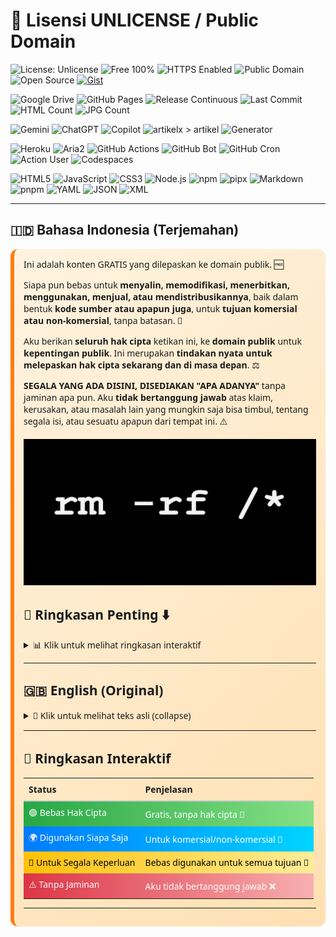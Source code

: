 [](https://frijal.github.io/index.html)

# 🌟 Lisensi UNLICENSE / Public Domain
![License: Unlicense](https://img.shields.io/badge/License-Unlicense-blue?logo=open-source-initiative&logoColor=white)
![Free 100%](https://img.shields.io/badge/Free-100%25-brightgreen?logo=opensourceinitiative&logoColor=white)
![HTTPS Enabled](https://img.shields.io/badge/HTTPS-Enabled-blue?logo=letsencrypt&logoColor=white)
![Public Domain](https://img.shields.io/badge/Public%20Domain-Yes-orange?logo=creative-commons&logoColor=white)
![Open Source](https://img.shields.io/badge/Open%20Source-Yes-blue?logo=github&logoColor=white)
[![Gist](https://img.shields.io/badge/Gist-Available-black?logo=github&logoColor=white)](https://gist.github.com/frijal)

![Google Drive](https://img.shields.io/badge/Google%20Drive-Available-34A853?logo=googledrive&logoColor=white)
![GitHub Pages](https://img.shields.io/badge/GitHub%20Pages-Yes-blue?logo=github&logoColor=white)
![Release Continuous](https://img.shields.io/badge/Release-Continuous-orange?logo=github&logoColor=white)
![Last Commit](https://img.shields.io/github/last-commit/frijal/frijal.github.io?logo=github&logoColor=white)
![HTML Count](https://img.shields.io/endpoint?url=https://frijal.github.io/ext/html_count_badge.json&logo=html5&logoColor=white)
![JPG Count](https://img.shields.io/endpoint?url=https://frijal.github.io/ext/jpg_count_badge.json&logo=file&logoColor=white)

![Gemini](https://img.shields.io/badge/Gemini-Yes-blueviolet?logo=google&logoColor=white)
![ChatGPT](https://img.shields.io/badge/ChatGPT-Yes-blue?logo=openai&logoColor=white)
![Copilot](https://img.shields.io/badge/Copilot-Yes-purple?logo=github&logoColor=white)
![artikelx > artikel](https://github.com/frijal/frijal.github.io/actions/workflows/modif-artikelX-artikel.yml/badge.svg?branch=main&logo=githubactions&logoColor=white)
![Generator](https://github.com/frijal/frijal.github.io/actions/workflows/generate-json-xml.yml/badge.svg?branch=main&logo=githubactions&logoColor=white)

![Heroku](https://img.shields.io/badge/Heroku-Yes-430098?logo=heroku&logoColor=white)
![Aria2](https://img.shields.io/badge/Aria2-Yes-green?logo=aria2&logoColor=white)
![GitHub Actions](https://img.shields.io/badge/GitHub%20Actions-Yes-2088FF?logo=githubactions&logoColor=white)
![GitHub Bot](https://img.shields.io/badge/GitHub%20Bot-Active-blue?logo=github&logoColor=white)
![GitHub Cron](https://img.shields.io/badge/GitHub%20Cron-Scheduled-2f363d?logo=github&logoColor=white)
![Action User](https://img.shields.io/badge/Action%20User-Yes-orange?logo=github&logoColor=white)
![Codespaces](https://img.shields.io/badge/Codespaces-Ready-2f363d?logo=github&logoColor=white)


![HTML5](https://img.shields.io/badge/HTML5-Yes-orange?logo=html5&logoColor=white)
![JavaScript](https://img.shields.io/badge/JavaScript-Yes-yellow?logo=javascript&logoColor=black)
![CSS3](https://img.shields.io/badge/CSS3-Yes-blue?logo=css3&logoColor=white)
![Node.js](https://img.shields.io/badge/Node.js-Yes-339933?logo=node.js&logoColor=white)
![npm](https://img.shields.io/badge/npm-Yes-CB3837?logo=npm&logoColor=white)
![pipx](https://img.shields.io/badge/pipx-Yes-3776AB?logo=python&logoColor=white)
![Markdown](https://img.shields.io/badge/Markdown-Yes-000000?logo=markdown&logoColor=white)
![pnpm](https://img.shields.io/badge/pnpm-Yes-F69220?logo=pnpm&logoColor=white)
![YAML](https://img.shields.io/badge/YAML-Yes-6f9eaf?logo=yaml&logoColor=white)
![JSON](https://img.shields.io/badge/JSON-Yes-000000?logo=json&logoColor=white)
![XML](https://img.shields.io/badge/XML-Yes-orange?logo=w3c&logoColor=white)

---

## 🇮🇩 Bahasa Indonesia (Terjemahan)

<div style="background: linear-gradient(135deg, #fff3e0, #ffe0b2); padding: 15px; border-radius: 12px; border-left: 6px solid #fd7e14; font-family: 'Segoe UI', sans-serif; margin-top:10px;">
Ini adalah konten GRATIS yang dilepaskan ke domain publik. 🆓

Siapa pun bebas untuk <strong>menyalin, memodifikasi, menerbitkan, menggunakan, menjual, atau mendistribusikannya</strong>, baik dalam bentuk <strong>kode sumber atau apapun juga</strong>, untuk <strong>tujuan komersial atau non-komersial</strong>, tanpa batasan. 🔄

Aku berikan <strong>seluruh hak cipta</strong> ketikan ini, ke <strong>domain publik</strong> untuk <strong>kepentingan publik</strong>.
Ini merupakan <strong>tindakan nyata untuk melepaskan hak cipta sekarang dan di masa depan</strong>. ⚖️

<strong>SEGALA YANG ADA DISINI, DISEDIAKAN "APA ADANYA"</strong> tanpa jaminan apa pun.
Aku <strong>tidak bertanggung jawab</strong> atas klaim, kerusakan, atau masalah lain yang mungkin saja bisa timbul, tentang segala isi, atau sesuatu apapun dari tempat ini. ⚠️

<div align=center>

![thumbnail](/thumbnail.jpg?raw=true)

</div>

## 📝 Ringkasan Penting ⬇️

<details>
<summary>📊 Klik untuk melihat ringkasan interaktif</summary>

<div style="display: flex; flex-direction: column; gap: 12px; margin-top: 10px;">

<div style="background: linear-gradient(90deg, #28a745, #85e085); padding: 12px; border-radius: 10px; font-weight: bold; color: white; transition: transform 0.3s;" onmouseover="this.style.transform='scale(1.03)'" onmouseout="this.style.transform='scale(1)'">
🟢 Bebas Hak Cipta: Kode ini gratis dan tidak dibebani hak cipta. 🎉
</div>

<div style="background: linear-gradient(90deg, #007BFF, #00d4ff); padding: 12px; border-radius: 10px; font-weight: bold; color: white; transition: transform 0.3s;" onmouseover="this.style.transform='scale(1.03)'" onmouseout="this.style.transform='scale(1)'">
🌐 Bebas Digunakan Siapa Saja: Siapa pun boleh menyalin, memodifikasi, menerbitkan, menggunakan, menjual, atau mendistribusikan kode ini. 🤝
</div>

<div style="background: linear-gradient(90deg, #ffc107, #ffec99); padding: 12px; border-radius: 10px; font-weight: bold; color: black; transition: transform 0.3s;" onmouseover="this.style.transform='scale(1.03)'" onmouseout="this.style.transform='scale(1)'">
🎯 Untuk Segala Keperluan: Bisa digunakan untuk tujuan komersial atau non-komersial, tanpa batasan. 🚀
</div>

<div style="background: linear-gradient(90deg, #dc3545, #f8b0b0); padding: 12px; border-radius: 10px; font-weight: bold; color: white; transition: transform 0.3s;" onmouseover="this.style.transform='scale(1.03)'" onmouseout="this.style.transform='scale(1)'">
⚠️ Tanpa Jaminan: Disediakan "APA ADANYA". Aku tidak bertanggung jawab atas klaim, kerusakan, atau jika ada terjadi sesuatu yang lainnya. ❌
</div>

</div>

</details>

---

## 🇬🇧 English (Original)

<details>
<summary>📖 Klik untuk melihat teks asli (collapse)</summary>

<div style="background: linear-gradient(135deg, #e0f7fa, #b2ebf2); padding: 15px; border-radius: 12px; border-left: 6px solid #007BFF; font-family: 'Segoe UI', sans-serif; margin-top:10px;">
This is free and unencumbered software released into the public domain. 🆓

Anyone is free to <strong>copy, modify, publish, use, compile, sell, or distribute</strong> this software, either in source code form or as a compiled binary, for <strong>any purpose</strong>, commercial or non-commercial, and by any means. 🔄

In jurisdictions that recognize copyright laws, the author(s) dedicate <strong>all copyright interest to the public domain</strong>. This is done <strong>for the benefit of the public</strong>, not heirs or successors. This dedication <strong>perpetually relinquishes all present and future rights</strong> under copyright law. ⚖️

<strong>THE SOFTWARE IS PROVIDED "AS IS"</strong> without warranty of any kind, express or implied. Authors are <strong>not liable</strong> for any claims, damages, or issues arising from the use of this software. ⚠️

</div>

</details>

---

## 🚀 Ringkasan Interaktif

<table style="width:100%; border-collapse: collapse; text-align: left; margin-top:10px;">
<tr>
<th style="padding: 8px; border-bottom: 2px solid #ccc;">Status</th>
<th style="padding: 8px; border-bottom: 2px solid #ccc;">Penjelasan</th>
</tr>
<tr style="background: linear-gradient(90deg, #28a745, #85e085); color:white;" title="Bebas Hak Cipta 🎉">
<td style="padding: 8px;">🟢 Bebas Hak Cipta</td>
<td style="padding: 8px;">Gratis, tanpa hak cipta 🎉</td>
</tr>
<tr style="background: linear-gradient(90deg, #007BFF, #00d4ff); color:white;" title="Digunakan Siapa Saja 🤝">
<td style="padding: 8px;">🌍 Digunakan Siapa Saja</td>
<td style="padding: 8px;">Untuk komersial/non-komersial 🤝</td>
</tr>
<tr style="background: linear-gradient(90deg, #ffc107, #ffec99); color:black;" title="Untuk Segala Keperluan 🚀">
<td style="padding: 8px;">🎯 Untuk Segala Keperluan</td>
<td style="padding: 8px;">Bebas digunakan untuk semua tujuan 🚀</td>
</tr>
<tr style="background: linear-gradient(90deg, #dc3545, #f8b0b0); color:white;" title="Tanpa Jaminan ❌">
<td style="padding: 8px;">⚠️ Tanpa Jaminan</td>
<td style="padding: 8px;">Aku tidak bertanggung jawab ❌</td>
</tr>
</table>

---
